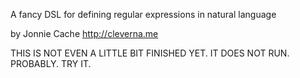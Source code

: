 A fancy DSL for defining regular expressions in natural language

by Jonnie Cache
http://cleverna.me

THIS IS NOT EVEN A LITTLE BIT FINISHED YET. IT DOES NOT RUN. PROBABLY. TRY IT.